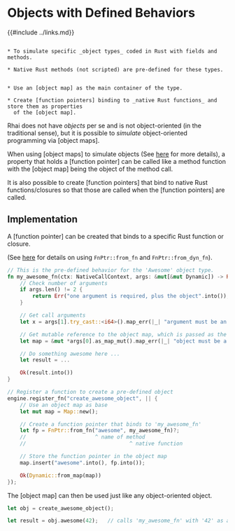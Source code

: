 Objects with Defined Behaviors
==============================

{{#include ../links.md}}


```admonish info "Usage scenario"

* To simulate specific _object types_ coded in Rust with fields and methods.

* Native Rust methods (not scripted) are pre-defined for these types.
```

```admonish abstract "Key concepts"

* Use an [object map] as the main container of the type.

* Create [function pointers] binding to _native Rust functions_ and store them as properties
  of the [object map].
```

Rhai does not have _objects_ per se and is not object-oriented (in the traditional sense), but it is
possible to _simulate_ object-oriented programming via [object maps].

When using [object maps] to simulate objects (See [here](oop.md) for more details), a property that
holds a [function pointer] can be called like a method function with the [object map] being the
object of the method call.

It is also possible to create [function pointers] that bind to native Rust functions/closures so
that those are called when the [function pointers] are called.


Implementation
--------------

A [function pointer] can be created that binds to a specific Rust function or closure.

(See [here]({{rootUrl}}/language/fn-ptr.md#bind-to-a-native-rust-function) for details on using
`FnPtr::from_fn` and `FnPtr::from_dyn_fn`).

```rust
// This is the pre-defined behavior for the 'Awesome' object type.
fn my_awesome_fn(ctx: NativeCallContext, args: &mut[&mut Dynamic]) -> Result<Dynamic, Box<EvalAltResult>> {
    // Check number of arguments
    if args.len() != 2 {
        return Err("one argument is required, plus the object".into());
    }

    // Get call arguments
    let x = args[1].try_cast::<i64>().map_err(|_| "argument must be an integer".into())?;

    // Get mutable reference to the object map, which is passed as the first argument
    let map = &mut *args[0].as_map_mut().map_err(|_| "object must be a map".into())?;

    // Do something awesome here ...
    let result = ...

    Ok(result.into())
}

// Register a function to create a pre-defined object
engine.register_fn("create_awesome_object", || {
    // Use an object map as base
    let mut map = Map::new();

    // Create a function pointer that binds to 'my_awesome_fn'
    let fp = FnPtr::from_fn("awesome", my_awesome_fn)?;
    //                      ^ name of method
    //                                 ^ native function

    // Store the function pointer in the object map
    map.insert("awesome".into(), fp.into());

    Ok(Dynamic::from_map(map))
});
```

The [object map] can then be used just like any object-oriented object.

```rust
let obj = create_awesome_object();

let result = obj.awesome(42);   // calls 'my_awesome_fn' with '42' as argument
```
